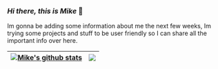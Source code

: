 ### _Hi there, this is Mike_ 👋

Im gonna be adding some information about me the next few weeks, Im trying some projects and stuff to be user friendly so I can share all the important info over here. 


| <a href="https://github.com/anuraghazra/github-readme-stats"><img align="center" src="https://github-readme-stats.vercel.app/api?username=mikestebancc&show_icons=true&theme=algolia&hide_border=true" alt="Mike's github stats" /></a> | <a href="https://github.com/mikestebancc/github-readme-stats"><img align="center" src="https://github-readme-stats.vercel.app/api/top-langs/?username=mikestebancc&layout=compact&theme=algolia&hide_border=true" /></a> |
| ------------- | ------------- |
